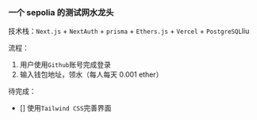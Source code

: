 ### 一个 sepolia 的测试网水龙头

技术栈：`Next.js` + `NextAuth` + `prisma` + `Ethers.js` + `Vercel` + `PostgreSQL`liu

流程：

1. 用户使用`Github`账号完成登录
2. 输入钱包地址，领水（每人每天 0.001 ether）

待完成：

- [] 使用`Tailwind CSS`完善界面
